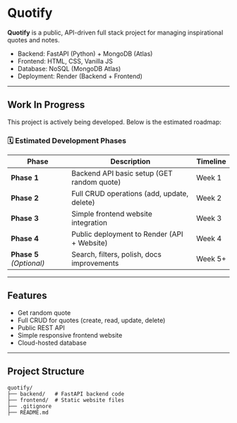 # Quotify

**Quotify** is a public, API-driven full stack project for managing inspirational quotes and notes.

- Backend: FastAPI (Python) + MongoDB (Atlas)
- Frontend: HTML, CSS, Vanilla JS
- Database: NoSQL (MongoDB Atlas)
- Deployment: Render (Backend + Frontend)

---

## Work In Progress

This project is actively being developed. Below is the estimated roadmap:

### 🗓️ **Estimated Development Phases**

| Phase                 | Description                          | Timeline         |
|----------------------|--------------------------------------|------------------|
| **Phase 1**          | Backend API basic setup (GET random quote) | Week 1          |
| **Phase 2**          | Full CRUD operations (add, update, delete) | Week 2          |
| **Phase 3**          | Simple frontend website integration   | Week 3          |
| **Phase 4**          | Public deployment to Render (API + Website) | Week 4          |
| **Phase 5** *(Optional)* | Search, filters, polish, docs improvements | Week 5+       |

---

## Features

- Get random quote  
- Full CRUD for quotes (create, read, update, delete)  
- Public REST API  
- Simple responsive frontend website  
- Cloud-hosted database  

---

## Project Structure

```plaintext
quotify/
├── backend/   # FastAPI backend code
├── frontend/  # Static website files
├── .gitignore
├── README.md
